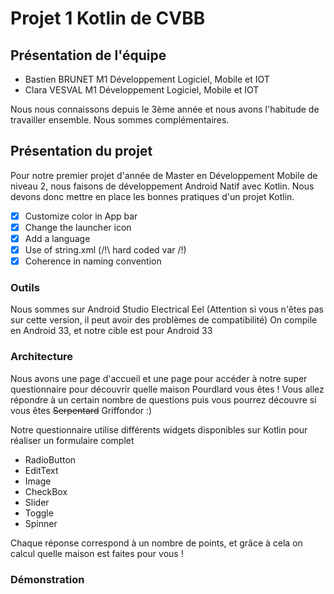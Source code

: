 # Projet 1 Kotlin de CVBB 

## Présentation de l'équipe 
- Bastien BRUNET M1 Développement Logiciel, Mobile et IOT
- Clara VESVAL M1 Développement Logiciel, Mobile et IOT

Nous nous connaissons depuis le 3ème année et nous avons l'habitude de travailler ensemble.
Nous sommes complémentaires.

## Présentation du projet 
Pour notre premier projet d'année de Master en Développement Mobile de niveau 2, nous faisons de développement Android Natif avec Kotlin.
Nous devons donc mettre en place les bonnes pratiques d'un projet Kotlin.
- [X] Customize color in App bar 
- [X] Change the launcher icon 
- [X] Add a language 
- [X] Use of string.xml (/!\ hard coded var /!) 
- [X] Coherence in naming convention

### Outils 
Nous sommes sur Android Studio Electrical Eel (Attention si vous n'êtes pas sur cette version, il peut avoir des problèmes de compatibilité)
On compile en Android 33, et notre cible est pour Android 33


### Architecture 
Nous avons une page d'accueil et une page pour accéder à notre super questionnaire pour découvrir quelle maison Pourdlard vous êtes !
Vous allez répondre à un certain nombre de questions puis vous pourrez découvre si vous êtes ~~Serpentard~~ Griffondor :)

Notre questionnaire utilise différents widgets disponibles sur Kotlin pour réaliser un formulaire complet 
- RadioButton
- EditText
- Image
- CheckBox
- Slider
- Toggle
- Spinner

Chaque réponse correspond à un nombre de points, et grâce à cela on calcul quelle maison est faites pour vous !


### Démonstration 

